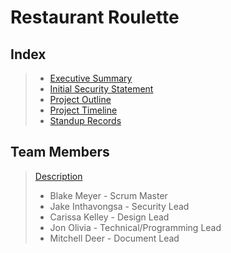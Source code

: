 # Restaurant Roulette

## Index
> - [Executive Summary](https://github.com/willblakemeyer/RestaurantRoulette/blob/master/Documentation/ExecutiveSummary.md)
> - [Initial Security Statement](https://github.com/willblakemeyer/RestaurantRoulette/blob/master/Documentation/Security_Statements/Initial_Statement.md)
> - [Project Outline](https://github.com/willblakemeyer/RestaurantRoulette/blob/master/Documentation/ProjectOutline.md)
> - [Project Timeline](https://github.com/willblakemeyer/RestaurantRoulette/blob/master/Documentation/ProjectTimeline.md)
> - [Standup Records](https://github.com/willblakemeyer/RestaurantRoulette/tree/master/Documentation/Stand-ups)

## Team Members
> [Description](https://github.com/willblakemeyer/RestaurantRoulette/blob/master/Documentation/Team_Roles.md)
> - Blake Meyer - Scrum Master
> - Jake Inthavongsa - Security Lead
> - Carissa Kelley - Design Lead
> - Jon Olivia - Technical/Programming Lead
> - Mitchell Deer - Document Lead

